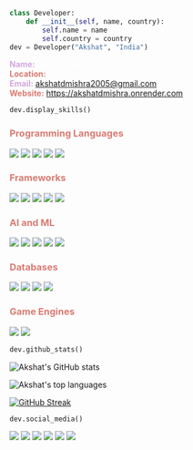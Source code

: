 ```python
class Developer: 
	def __init__(self, name, country):
		self.name = name
		self.country = country
dev = Developer("Akshat", "India")
```

<span style="color:#D2A8DC"><strong>Name:</strong></span> <span style="color:white">Akshat Mishra</span> <br>
<span style="color:#D97B72"><strong>Location:</strong></span> <span style="color:white">India</span> <br>
<span style="color:#D2A8DC"><strong>Email:</strong></span> akshatdmishra2005@gmail.com <br>
<span style="color:#D97B72"><strong>Website:</strong></span> https://akshatdmishra.onrender.com <br>


```python 
dev.display_skills()
```

### <span style="color:#D97B72">Programming Languages</span>

<p>
<img src="https://img.shields.io/badge/Python-6A4C9C?style=for-the-badge">  
<img src="https://img.shields.io/badge/JavaScript-306998?style=for-the-badge">  
<img src="https://img.shields.io/badge/C++-6A4C9C?style=for-the-badge">  
<img src="https://img.shields.io/badge/C-306998?style=for-the-badge">  
<img src="https://img.shields.io/badge/TypeScript-6A4C9C?style=for-the-badge">	
</p>

### <span style="color:#D97B72">Frameworks</span>

<p>
<img src="https://img.shields.io/badge/React-6A4C9C?style=for-the-badge">  
<img src="https://img.shields.io/badge/Flask-306998?style=for-the-badge">  
<img src="https://img.shields.io/badge/Express-6A4C9C?style=for-the-badge">  
<img src="https://img.shields.io/badge/Django-306998?style=for-the-badge">  
<img src="https://img.shields.io/badge/Next-6A4C9C?style=for-the-badge">	
</p>

### <span style="color:#D97B72">AI and ML</span>

<p>
<img src="https://img.shields.io/badge/PyTorch-6A4C9C?style=for-the-badge">  
<img src="https://img.shields.io/badge/Tensorflow-306998?style=for-the-badge">  
<img src="https://img.shields.io/badge/OpenCV-6A4C9C?style=for-the-badge">  
<img src="https://img.shields.io/badge/Scikit--Learn-306998?style=for-the-badge">  
<img src="https://img.shields.io/badge/HuggingFace-6A4C9C?style=for-the-badge">
</p>

### <span style="color:#D97B72">Databases</span>

<p>
<img src="https://img.shields.io/badge/PostgreSQL-6A4C9C?style=for-the-badge">  
<img src="https://img.shields.io/badge/MongoDB-306998?style=for-the-badge">  
<img src="https://img.shields.io/badge/mySQL-6A4C9C?style=for-the-badge">  
<img src="https://img.shields.io/badge/Redis-306998?style=for-the-badge">
</p>

### <span style="color:#D97B72">Game Engines</span>

<p>
<img src="https://img.shields.io/badge/Unreal-6A4C9C?style=for-the-badge">  
<img src="https://img.shields.io/badge/Unity-306998?style=for-the-badge">
</p>

```python
dev.github_stats()
```

![Akshat's GitHub stats](https://github-readme-stats.vercel.app/api?username=praevalis&show_icons=true&theme=midnight-purple)

![Akshat's top languages](https://github-readme-stats.vercel.app/api/top-langs/?username=praevalis&theme=midnight-purple)

[![GitHub Streak](https://github-readme-streak-stats.herokuapp.com?user=praevalis&theme=midnight-purple)](https://git.io/streak-stats)

```python
dev.social_media()
```
<p>
<a href="https://www.linkedin.com/in/akshat--mishra"><img src="https://img.shields.io/badge/LinkedIn-0077B5?style=for-the-badge&logo=linkedin&logoColor=white"></a>  
<a href="https://twitter.com/imAkshatMishra"><img src="https://img.shields.io/badge/Twitter-1DA1F2?style=for-the-badge&logo=twitter&logoColor=white"></a>  
<a href="https://www.quora.com/profile/Akshat-Mishra-657"><img src="https://img.shields.io/badge/Quora-%23B92B27.svg?&style=for-the-badge&logo=Quora&logoColor=white"></a>  
<a href="https://www.kaggle.com/imakshatmishra"><img src="https://img.shields.io/badge/Kaggle-20BEFF?style=for-the-badge&logo=Kaggle&logoColor=white"></a>  
<a href="https://leetcode.com/u/praevalis/"><img src="https://img.shields.io/badge/-LeetCode-FFA116?style=for-the-badge&logo=LeetCode&logoColor=black"></a>  
<a href="https://www.hackerearth.com/@praevalis/"><img src="https://img.shields.io/badge/HackerEarth-%232C3454.svg?&style=for-the-badge&logo=HackerEarth&logoColor=Blue"></a>
</p>
